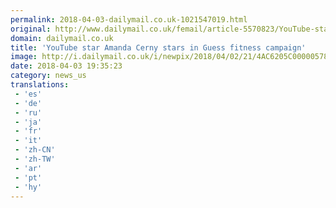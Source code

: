 ```yaml
---
permalink: 2018-04-03-dailymail.co.uk-1021547019.html
original: http://www.dailymail.co.uk/femail/article-5570823/YouTube-star-Amanda-Cerny-stars-Guess-fitness-campaign.html?ITO=1490&ns_mchannel=rss&ns_campaign=1490
domain: dailymail.co.uk
title: 'YouTube star Amanda Cerny stars in Guess fitness campaign'
image: http://i.dailymail.co.uk/i/newpix/2018/04/02/21/4AC6205C00000578-0-image-a-22_1522702623559.jpg
date: 2018-04-03 19:35:23
category: news_us
translations: 
 - 'es'
 - 'de'
 - 'ru'
 - 'ja'
 - 'fr'
 - 'it'
 - 'zh-CN'
 - 'zh-TW'
 - 'ar'
 - 'pt'
 - 'hy'
---
```


